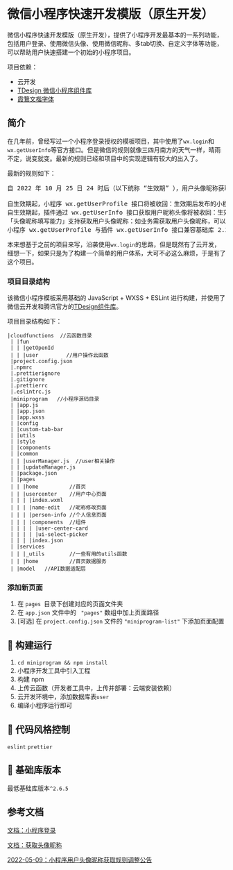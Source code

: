 

# 微信小程序快速开发模版（原生开发）

微信小程序快速开发模版（原生开发），提供了小程序开发最基本的一系列功能，包括用户登录、使用微信头像、使用微信昵称、多tab切换、自定义字体等功能，可以帮助用户快速搭建一个初始的小程序项目。

项目依赖：
- 云开发
- [TDesign 微信小程序组件库](https://github.com/Tencent/tdesign-miniprogram)
- [霞鶩文楷字体](https://github.com/lxgw/LxgwWenKai)


## 简介

在几年前，曾经写过一个小程序登录授权的模板项目，其中使用了`wx.login`和`wx.getUserInfo`等官方接口。但是微信的规则就像三四月南方的天气一样，晴雨不定，说变就变。最新的规则已经和项目中的实现逻辑有较大的出入了。

最新的规则如下：

<pre>
自 2022 年 10 月 25 日 24 时后（以下统称 “生效期” ），用户头像昵称获取规则将进行如下调整：

自生效期起，小程序 wx.getUserProfile 接口将被收回：生效期后发布的小程序新版本，通过 wx.getUserProfile 接口获取用户头像将统一返回默认灰色头像，昵称将统一返回 “微信用户”。生效期前发布的小程序版本不受影响，但如果要进行版本更新则需要进行适配。
自生效期起，插件通过 wx.getUserInfo 接口获取用户昵称头像将被收回：生效期后发布的插件新版本，通过 wx.getUserInfo 接口获取用户头像将统一返回默认灰色头像，昵称将统一返回 “微信用户”。生效期前发布的插件版本不受影响，但如果要进行版本更新则需要进行适配。通过 wx.login 与 wx.getUserInfo 接口获取 openId、unionId 能力不受影响。
「头像昵称填写能力」支持获取用户头像昵称：如业务需获取用户头像昵称，可以使用「头像昵称填写能力」（基础库 2.21.2 版本开始支持），具体实践可见下方《最佳实践》。
小程序 wx.getUserProfile 与插件 wx.getUserInfo 接口兼容基础库 2.21.2 以下版本的头像昵称获取需求：上述「头像昵称填写能力」从基础库 2.21.2 版本开始支持（覆盖微信 8.0.16 以上版本）。对于来自更低版本的基础库与微信客户端的访问，小程序通过 wx.getUserProfile 接口将正常返回用户头像昵称，插件通过 wx.getUserInfo 接口将返回用户头像昵称，开发者可继续使用以上能力做向下兼容。
</pre>

本来想基于之前的项目来写，沿袭使用`wx.login`的思路，但是既然有了云开发，细想一下，如果只是为了构建一个简单的用户体系，大可不必这么麻烦，于是有了这个项目。

### 项目目录结构

该微信小程序模板采用基础的 JavaScript + WXSS + ESLint 进行构建，并使用了微信云开发和腾讯官方的[TDesign组件库](https://github.com/Tencent/tdesign-miniprogram)。

项目目录结构如下：

```
|cloudfunctions  //云函数目录
 | |fun
 | | |getOpenId
 | | |user         //用户操作云函数
 |project.config.json
 |.npmrc
 |.prettierignore
 |.gitignore
 |.prettierrc
 |.eslintrc.js
 |miniprogram   //小程序源码目录
 | |app.js
 | |app.json
 | |app.wxss
 | |config
 | |custom-tab-bar
 | |utils
 | |style
 | |components
 | |common
 | | |userManager.js  //user相关操作
 | | |updateManager.js
 | |package.json
 | |pages
 | | |home          //首页
 | | |usercenter    //用户中心页面
 | | | |index.wxml
 | | | |name-edit   //昵称修改页面
 | | | |person-info //个人信息页面
 | | | |components  //组件
 | | | | |user-center-card
 | | | | |ui-select-picker
 | | | |index.json
 | |services
 | | |_utils        //一些有用的utils函数
 | | |home          //首页数据服务
 | |model   //API数据适配层
```


### 添加新页面

1. 在 `pages `目录下创建对应的页面文件夹
2. 在 `app.json` 文件中的 ` "pages"` 数组中加上页面路径
3. [可选] 在 `project.config.json` 文件的 `"miniprogram-list"` 下添加页面配置

## :hammer: 构建运行

1. `cd miniprogram && npm install`
2. 小程序开发工具中引入工程
3. 构建 npm
4. 上传云函数（开发者工具中，上传并部署：云端安装依赖）
5. 云开发环境中，添加数据库表`user`
6. 编译小程序运行即可

## :art: 代码风格控制

`eslint` `prettier`

## :iphone: 基础库版本

最低基础库版本`^2.6.5`

## 参考文档

[文档：小程序登录](https://developers.weixin.qq.com/miniprogram/dev/framework/open-ability/login.html)

[文档：获取头像昵称](https://developers.weixin.qq.com/miniprogram/dev/framework/open-ability/userProfile.html)

[2022-05-09：小程序用户头像昵称获取规则调整公告](https://developers.weixin.qq.com/community/develop/doc/00022c683e8a80b29bed2142b56c01)
